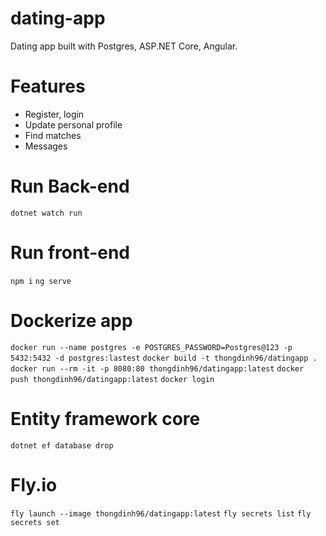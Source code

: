 # dating-app
Dating app built with Postgres, ASP.NET Core, Angular.

# Features
- Register, login
- Update personal profile
- Find matches
- Messages

# Run Back-end
`dotnet watch run`

# Run front-end
`npm i`
`ng serve`

# Dockerize app
`docker run --name postgres -e POSTGRES_PASSWORD=Postgres@123 -p 5432:5432 -d postgres:lastest`
`docker build -t thongdinh96/datingapp .`
`docker run --rm -it -p 8080:80 thongdinh96/datingapp:latest`
`docker push thongdinh96/datingapp:latest`
`docker login`

# Entity framework core
`dotnet ef database drop`

# Fly.io
`fly launch --image thongdinh96/datingapp:latest`
`fly secrets list`
`fly secrets set`
